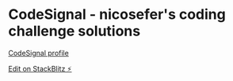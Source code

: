 # CodeSignal - nicosefer's coding challenge solutions

[CodeSignal profile](https://app.codesignal.com/profile/nicosefer/)

[Edit on StackBlitz ⚡️](https://stackblitz.com/edit/nicosefer-code-signal)
